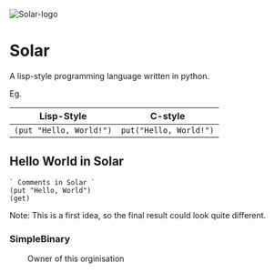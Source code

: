 ![Solar-logo](https://github.com/Solar-language/Solar/blob/master/media/Solar-Logo.png?raw=true)
# Solar
A lisp-style programming language written in python.

Eg.

|Lisp-Style                    |C-style       |
|------------------------------|--------------|
|`(put "Hello, World!")`     |`put("Hello, World!")`|

## Hello World in Solar
```
` Comments in Solar `
(put "Hello, World")
(get)
```
Note: This is a first idea, so the final result could look quite different.


### SimpleBinary
&nbsp;&nbsp;&nbsp;&nbsp;&nbsp;&nbsp;&nbsp;&nbsp;Owner of this orginisation

   
